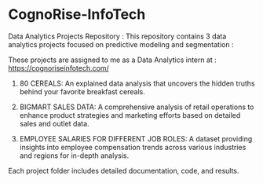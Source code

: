 # CognoRise-InfoTech

Data Analytics Projects Repository : This repository contains 3 data analytics projects focused on predictive modeling and segmentation :

These projects are assigned to me as a Data Analytics intern at : https://cognoriseinfotech.com/ 

1. 80 CEREALS: An explained data analysis that uncovers the hidden truths behind your favorite breakfast cereals.

2. BIGMART SALES DATA: A comprehensive analysis of retail operations to enhance product strategies and marketing efforts based on detailed sales and outlet data.

3. EMPLOYEE SALARIES FOR DIFFERENT JOB ROLES: A dataset providing insights into employee compensation trends across various industries and regions for in-depth analysis.
   
Each project folder includes detailed documentation, code, and results.
